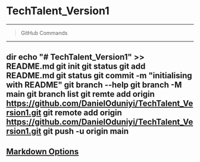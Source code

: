# TechTalent_Version1
---
> GitHub Commands
---
dir
echo "# TechTalent_Version1" >> README.md
git init
git status
git add README.md
git status
git commit -m "initialising with README"
git branch --help
git branch -M main
git branch list
git remte add origin https://github.com/DanielOduniyi/TechTalent_Version1.git
git remote add origin https://github.com/DanielOduniyi/TechTalent_Version1.git
git push -u origin main
---
[Markdown Options](https://www.markdownguide.org/cheat-sheet/)
---

